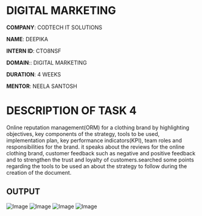 # DIGITAL MARKETING

**COMPANY**: CODTECH IT SOLUTIONS

**NAME**: DEEPIKA

**INTERN ID**: CTO8NSF

**DOMAIN**:: DIGITAL MARKETING

**DURATION**: 4 WEEKS

**MENTOR**: NEELA SANTOSH

# DESCRIPTION OF TASK 4
Online reputation management(ORM) for a clothing brand by highlighting objectives, key components of the strategy, tools to be used, implementation plan, key performance indicators(KPI), team roles and responsibilities for the brand. it speaks about the reviews for the online clothing brand, customer feedback such as negative and positive feedback and to strengthen the trust and loyalty of customers.searched some points regarding the tools to be used an about the strategy to follow during the creation of the document.

## OUTPUT

![Image](https://github.com/user-attachments/assets/f78454e5-659e-4a3f-a4ed-0ad47bc81955)
![Image](https://github.com/user-attachments/assets/6968c14e-84ba-4344-87f2-ace253a18bdd)
![Image](https://github.com/user-attachments/assets/810bc97f-6941-404e-badf-795652e2901d)
![Image](https://github.com/user-attachments/assets/ae38d892-134e-4a1d-b672-9925ee138822)

